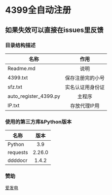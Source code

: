 # 4399全自动注册
## 如果失效可以直接在issues里反馈
### 目录结构描述
名称 | 作用
--- | :---:
Readme.md | 说明
4399.txt | 保存注册完的小号
sfz.txt | 实名认证用身份证
auto_register_4399.py | 主程序
IP.txt | 存放代理IP用
### 使用的第三方库&Python版本
名称 | 版本
--- | :---:
Python | 3.9
requests | 2.26.0
ddddocr | 1.4.2
### 赞助
[爱发电](https://afdian.net/@mcqtss)
